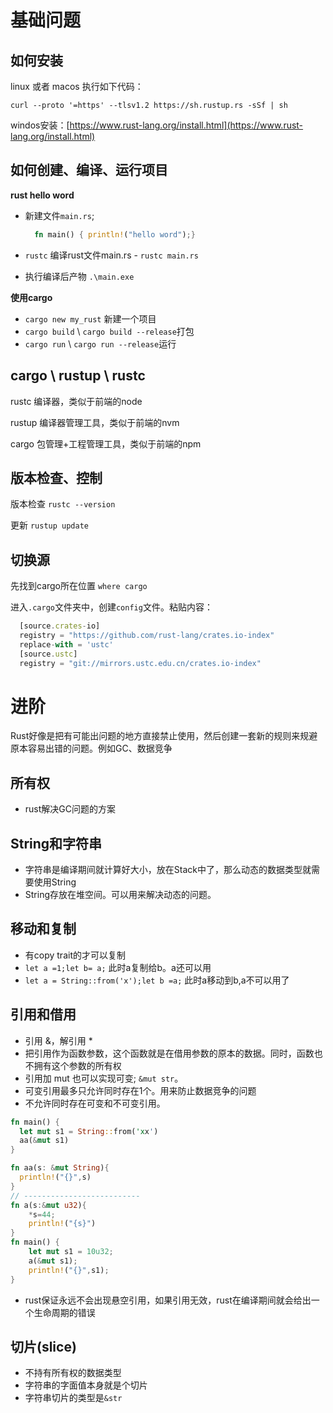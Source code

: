 
# 基础问题

## 如何安装

  linux 或者 macos 执行如下代码：

  `curl --proto '=https' --tlsv1.2 https://sh.rustup.rs -sSf | sh`

  windos安装：[https://www.rust-lang.org/install.html](https://www.rust-lang.org/install.html)

## 如何创建、编译、运行项目

**rust hello word**

  * 新建文件`main.rs`;
    ```rust
      fn main() { println!("hello word");}
    ```
  * `rustc` 编译rust文件main.rs - `rustc main.rs`

  * 执行编译后产物 `.\main.exe` 

**使用cargo**

  * `cargo new my_rust` 新建一个项目
  * `cargo build`  \ `cargo build --release`打包
  * `cargo run` \ `cargo run --release`运行

## cargo \ rustup \ rustc

rustc 编译器，类似于前端的node

rustup 编译器管理工具，类似于前端的nvm

cargo 包管理+工程管理工具，类似于前端的npm

## 版本检查、控制

版本检查 `rustc --version`

更新 `rustup update`

## 切换源

先找到cargo所在位置 `where cargo`

进入`.cargo`文件夹中，创建`config`文件。粘贴内容：

```js
  [source.crates-io]
  registry = "https://github.com/rust-lang/crates.io-index"
  replace-with = 'ustc'
  [source.ustc]
  registry = "git://mirrors.ustc.edu.cn/crates.io-index"
```

# 进阶

Rust好像是把有可能出问题的地方直接禁止使用，然后创建一套新的规则来规避原本容易出错的问题。例如GC、数据竞争


## 所有权 
  * rust解决GC问题的方案

## String和字符串
  * 字符串是编译期间就计算好大小，放在Stack中了，那么动态的数据类型就需要使用String
  * String存放在堆空间。可以用来解决动态的问题。

## 移动和复制 
  * 有copy trait的才可以复制
  * `let a =1;let b= a;` 此时a复制给b。a还可以用
  * `let a = String::from('x');let b =a;` 此时a移动到b,a不可以用了

## 引用和借用

  * 引用 &，解引用 *
  * 把引用作为函数参数，这个函数就是在借用参数的原本的数据。同时，函数也不拥有这个参数的所有权
  * 引用加 mut 也可以实现可变; `&mut str`。 
  * 可变引用最多只允许同时存在1个。用来防止数据竞争的问题
  * 不允许同时存在可变和不可变引用。
```rust
fn main() {
  let mut s1 = String::from('xx')
  aa(&mut s1) 
}

fn aa(s: &mut String){
  println!("{}",s)
}
// --------------------------
fn a(s:&mut u32){
    *s=44;
    println!("{s}")
}
fn main() {
    let mut s1 = 10u32;
    a(&mut s1);
    println!("{}",s1);
}
```
  * rust保证永远不会出现悬空引用，如果引用无效，rust在编译期间就会给出一个生命周期的错误

## 切片(slice)
  * 不持有所有权的数据类型
  * 字符串的字面值本身就是个切片
  * 字符串切片的类型是`&str`

